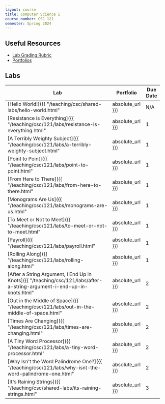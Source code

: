 ```yaml
---
layout: course
title: Computer Science I
course_number: CSC 121
semester: Spring 2024
---
```


## Useful Resources

* [Lab Grading Rubric](./lab-grading-rubric.html)
* [Portfolios](./portfolios.html)

## Labs

| Lab | Portfolio | Due Date |
| --- | --------- | -------- |
| [Hello World!]({{ "/teaching/csc/shared-labs/hello-world.html" | absolute_url }}) | N/A | N/A |
| [Resistance is Everything]({{ "/teaching/csc/121/labs/resistance-is-everything.html" | absolute_url }}) | 1 | February 18, 2024 |
| [A Terribly Weighty Subject]({{ "/teaching/csc/121/labs/a-terribly-weighty-subject.html" | absolute_url }}) | 1 | February 25, 2024 |
| [Point to Point]({{ "/teaching/csc/121/labs/point-to-point.html" | absolute_url }}) | 1 | February 25, 2024 |
| [From Here to There]({{ "/teaching/csc/121/labs/from-here-to-there.html" | absolute_url }}) | 1 | March 3, 2024 |
| [Monograms Are Us]({{ "/teaching/csc/121/labs/monograms-are-us.html" | absolute_url }}) | 1 | March 3, 2024 |
| [To Meet or Not to Meet]({{ "/teaching/csc/121/labs/to-meet-or-not-to-meet.html" | absolute_url }}) | 1 | March 3, 2024 |
| [Payroll]({{ "/teaching/csc/121/labs/payroll.html" | absolute_url }}) | 1 | March 3, 2024 |
| [Rolling Along]({{ "/teaching/csc/121/labs/rolling-along.html" | absolute_url }}) | 1 | March 10, 2024 |
| [After a String Argument, I End Up in Knots]({{ "/teaching/csc/121/labs/after-a-string-argument-i-end-up-in-knots.html" | absolute_url }}) | 2 | March 24, 2024 |
| [Out in the Middle of Space]({{ "/teaching/csc/121/labs/out-in-the-middle-of-space.html" | absolute_url }}) | 2 | March 24, 2024 |
| [Times Are Changing]({{ "/teaching/csc/121/labs/times-are-changing.html" | absolute_url }}) | 2 | March 24, 2024 |
| [A Tiny Word Processor]({{ "/teaching/csc/121/labs/a-tiny-word-processor.html" | absolute_url }}) | 2 | March 24, 2024 |
| [Why Isn't the Word Palindrome One?]({{ "/teaching/csc/121/labs/why-isnt-the-word-palindrome-one.html" | absolute_url }}) | 2 | April 7, 2024 |
| [It's Raining Strings]({{ "/teaching/csc/shared-labs/its-raining-strings.html" | absolute_url }}) | 3 | April 28, 2024 |
